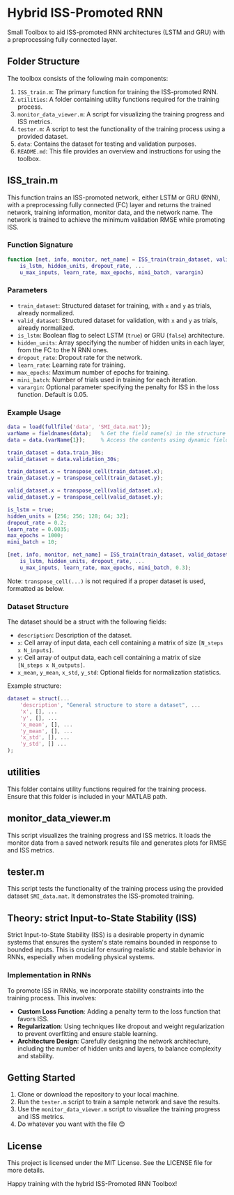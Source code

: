 # Hybrid ISS-Promoted RNN
 Small Toolbox to aid ISS-promoted RNN architectures (LSTM and GRU) with a preprocessing fully connected layer.

## Folder Structure

The toolbox consists of the following main components:

1. `ISS_train.m`: The primary function for training the ISS-promoted RNN.
2. `utilities`: A folder containing utility functions required for the training process.
3. `monitor_data_viewer.m`: A script for visualizing the training progress and ISS metrics.
4. `tester.m`: A script to test the functionality of the training process using a provided dataset.
5. `data`: Contains the dataset for testing and validation purposes.
6. `README.md`: This file provides an overview and instructions for using the toolbox.

## ISS_train.m

This function trains an ISS-promoted network, either LSTM or GRU (RNN), with a preprocessing fully connected (FC) layer and returns the trained network, training information, monitor data, and the network name. The network is trained to achieve the minimum validation RMSE while promoting ISS.

### Function Signature

```matlab
function [net, info, monitor, net_name] = ISS_train(train_dataset, valid_dataset, ...
    is_lstm, hidden_units, dropout_rate, ...
    u_max_inputs, learn_rate, max_epochs, mini_batch, varargin)
```

### Parameters

-   `train_dataset`: Structured dataset for training, with `x` and `y` as trials, already normalized.
-   `valid_dataset`: Structured dataset for validation, with `x` and `y` as trials, already normalized.
-   `is_lstm`: Boolean flag to select LSTM (`true`) or GRU (`false`) architecture.
-   `hidden_units`: Array specifying the number of hidden units in each layer, from the FC to the N RNN ones.
-   `dropout_rate`: Dropout rate for the network.
-   `learn_rate`: Learning rate for training.
-   `max_epochs`: Maximum number of epochs for training.
-   `mini_batch`: Number of trials used in training for each iteration.
-   `varargin`: Optional parameter specifying the penalty for ISS in the loss function. Default is 0.05.

### Example Usage

```matlab
data = load(fullfile('data', 'SMI_data.mat'));
varName = fieldnames(data);   % Get the field name(s) in the structure
data = data.(varName{1});     % Access the contents using dynamic field referencing

train_dataset = data.train_30s;
valid_dataset = data.validation_30s;

train_dataset.x = transpose_cell(train_dataset.x);
train_dataset.y = transpose_cell(train_dataset.y);

valid_dataset.x = transpose_cell(valid_dataset.x);
valid_dataset.y = transpose_cell(valid_dataset.y);

is_lstm = true;
hidden_units = [256; 256; 128; 64; 32];
dropout_rate = 0.2;
learn_rate = 0.0035;
max_epochs = 1000;
mini_batch = 10;

[net, info, monitor, net_name] = ISS_train(train_dataset, valid_dataset, ...
    is_lstm, hidden_units, dropout_rate, ...
    u_max_inputs, learn_rate, max_epochs, mini_batch, 0.3);
```

Note: `transpose_cell(...)` is not required if a proper dataset is used, formatted as below.

### Dataset Structure

The dataset should be a struct with the following fields:

-   `description`: Description of the dataset.
-   `x`: Cell array of input data, each cell containing a matrix of size `[N_steps x N_inputs]`.
-   `y`: Cell array of output data, each cell containing a matrix of size `[N_steps x N_outputs]`.
-   `x_mean`, `y_mean`, `x_std`, `y_std`: Optional fields for normalization statistics.

Example structure:

```matlab
dataset = struct(...
    'description', "General structure to store a dataset", ...
    'x', [], ...
    'y', [], ...
    'x_mean', [], ...
    'y_mean', [], ...
    'x_std', [], ...
    'y_std', [] ...
);
```

utilities
-------------

This folder contains utility functions required for the training process. Ensure that this folder is included in your MATLAB path.

monitor_data_viewer.m
---------------------

This script visualizes the training progress and ISS metrics. It loads the monitor data from a saved network results file and generates plots for RMSE and ISS metrics.

tester.m
--------

This script tests the functionality of the training process using the provided dataset `SMI_data.mat`. It demonstrates the ISS-promoted training.

Theory: strict Input-to-State Stability (ISS)
--------------------------------------

Strict Input-to-State Stability (ISS) is a desirable property in dynamic systems that ensures the system's state remains bounded in response to bounded inputs. This is crucial for ensuring realistic and stable behavior in RNNs, especially when modeling physical systems.

### Implementation in RNNs

To promote ISS in RNNs, we incorporate stability constraints into the training process. This involves:

-   **Custom Loss Function**: Adding a penalty term to the loss function that favors ISS.
-   **Regularization**: Using techniques like dropout and weight regularization to prevent overfitting and ensure stable learning.
-   **Architecture Design**: Carefully designing the network architecture, including the number of hidden units and layers, to balance complexity and stability.

Getting Started
---------------

1.  Clone or download the repository to your local machine. 
2.  Run the `tester.m` script to train a sample network and save the results.
3.  Use the `monitor_data_viewer.m` script to visualize the training progress and ISS metrics.
4.  Do whatever you want with the file :blush:

License
-------

This project is licensed under the MIT License. See the LICENSE file for more details.

Happy training with the hybrid ISS-Promoted RNN Toolbox!
